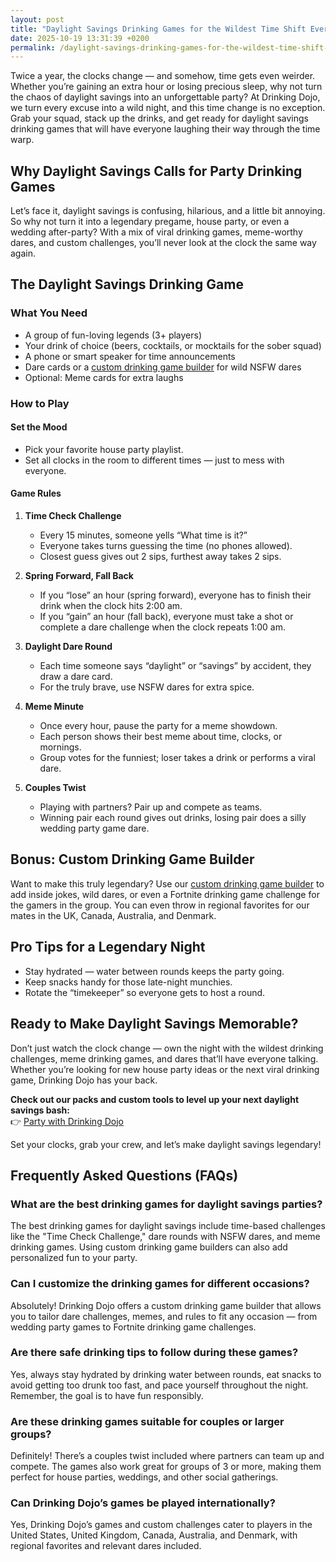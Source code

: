 ```yaml
---
layout: post
title: "Daylight Savings Drinking Games for the Wildest Time Shift Ever"
date: 2025-10-19 13:31:39 +0200
permalink: /daylight-savings-drinking-games-for-the-wildest-time-shift-ever/
---
```

Twice a year, the clocks change — and somehow, time gets even weirder. Whether you’re gaining an extra hour or losing precious sleep, why not turn the chaos of daylight savings into an unforgettable party? At Drinking Dojo, we turn every excuse into a wild night, and this time change is no exception. Grab your squad, stack up the drinks, and get ready for daylight savings drinking games that will have everyone laughing their way through the time warp.

## Why Daylight Savings Calls for Party Drinking Games

Let’s face it, daylight savings is confusing, hilarious, and a little bit annoying. So why not turn it into a legendary pregame, house party, or even a wedding after-party? With a mix of viral drinking games, meme-worthy dares, and custom challenges, you’ll never look at the clock the same way again.

## The Daylight Savings Drinking Game

### What You Need

- A group of fun-loving legends (3+ players)
- Your drink of choice (beers, cocktails, or mocktails for the sober squad)
- A phone or smart speaker for time announcements
- Dare cards or a [custom drinking game builder](https://drinkingdojo.com) for wild NSFW dares
- Optional: Meme cards for extra laughs

### How to Play

#### **Set the Mood**

- Pick your favorite house party playlist.
- Set all clocks in the room to different times — just to mess with everyone.

#### **Game Rules**

1. **Time Check Challenge**
   - Every 15 minutes, someone yells “What time is it?”  
   - Everyone takes turns guessing the time (no phones allowed).
   - Closest guess gives out 2 sips, furthest away takes 2 sips.

2. **Spring Forward, Fall Back**
   - If you “lose” an hour (spring forward), everyone has to finish their drink when the clock hits 2:00 am.
   - If you “gain” an hour (fall back), everyone must take a shot or complete a dare challenge when the clock repeats 1:00 am.

3. **Daylight Dare Round**
   - Each time someone says “daylight” or “savings” by accident, they draw a dare card.
   - For the truly brave, use NSFW dares for extra spice.

4. **Meme Minute**
   - Once every hour, pause the party for a meme showdown.
   - Each person shows their best meme about time, clocks, or mornings.
   - Group votes for the funniest; loser takes a drink or performs a viral dare.

5. **Couples Twist**
   - Playing with partners? Pair up and compete as teams.
   - Winning pair each round gives out drinks, losing pair does a silly wedding party game dare.

## Bonus: Custom Drinking Game Builder

Want to make this truly legendary? Use our [custom drinking game builder](https://drinkingdojo.com) to add inside jokes, wild dares, or even a Fortnite drinking game challenge for the gamers in the group. You can even throw in regional favorites for our mates in the UK, Canada, Australia, and Denmark.

## Pro Tips for a Legendary Night

- Stay hydrated — water between rounds keeps the party going.
- Keep snacks handy for those late-night munchies.
- Rotate the “timekeeper” so everyone gets to host a round.

## Ready to Make Daylight Savings Memorable?

Don’t just watch the clock change — own the night with the wildest drinking challenges, meme drinking games, and dares that’ll have everyone talking. Whether you’re looking for new house party ideas or the next viral drinking game, Drinking Dojo has your back.

**Check out our packs and custom tools to level up your next daylight savings bash:**  
👉 [Party with Drinking Dojo](https://drinkingdojo.com)

Set your clocks, grab your crew, and let’s make daylight savings legendary!

## Frequently Asked Questions (FAQs)

### What are the best drinking games for daylight savings parties?

The best drinking games for daylight savings include time-based challenges like the "Time Check Challenge," dare rounds with NSFW dares, and meme drinking games. Using custom drinking game builders can also add personalized fun to your party.

### Can I customize the drinking games for different occasions?

Absolutely! Drinking Dojo offers a custom drinking game builder that allows you to tailor dare challenges, memes, and rules to fit any occasion — from wedding party games to Fortnite drinking game challenges.

### Are there safe drinking tips to follow during these games?

Yes, always stay hydrated by drinking water between rounds, eat snacks to avoid getting too drunk too fast, and pace yourself throughout the night. Remember, the goal is to have fun responsibly.

### Are these drinking games suitable for couples or larger groups?

Definitely! There’s a couples twist included where partners can team up and compete. The games also work great for groups of 3 or more, making them perfect for house parties, weddings, and other social gatherings.

### Can Drinking Dojo’s games be played internationally?

Yes, Drinking Dojo’s games and custom challenges cater to players in the United States, United Kingdom, Canada, Australia, and Denmark, with regional favorites and relevant dares included.

<script type="application/ld+json">
{
  "@context": "https://schema.org",
  "@type": "BlogPosting",
  "headline": "Daylight Savings Drinking Games for the Wildest Time Shift Ever",
  "description": "Turn the chaos of daylight savings into an unforgettable party with wild drinking games, meme challenges, and dares from Drinking Dojo.",
  "author": {
    "@type": "Person",
    "name": "Drinking Dojo"
  },
  "publisher": {
    "@type": "Person",
    "name": "Drinking Dojo"
  },
  "mainEntityOfPage": {
    "@type": "WebPage",
    "@id": "https://drinkingdojo.com/blog/daylight-savings-drinking-games"
  },
  "datePublished": "2024-04-01",
  "dateModified": "2024-04-01",
  "keywords": "drinking games, party drinking games, custom drinking game builder, dare challenges, viral drinking games, meme drinking games, fortnite drinking game, inauguration day drinking game, NSFW dares, election day drinking game, wedding party games, couples drinking games, house party ideas, drinking challenges",
  "inLanguage": "en-US",
  "url": "https://drinkingdojo.com/blog/daylight-savings-drinking-games"
}
</script>

<script type="application/ld+json">
{
  "@context": "https://schema.org",
  "@type": "FAQPage",
  "mainEntity": [
    {
      "@type": "Question",
      "name": "What are the best drinking games for daylight savings parties?",
      "acceptedAnswer": {
        "@type": "Answer",
        "text": "The best drinking games for daylight savings include time-based challenges like the 'Time Check Challenge,' dare rounds with NSFW dares, and meme drinking games. Using custom drinking game builders can also add personalized fun to your party."
      }
    },
    {
      "@type": "Question",
      "name": "Can I customize the drinking games for different occasions?",
      "acceptedAnswer": {
        "@type": "Answer",
        "text": "Absolutely! Drinking Dojo offers a custom drinking game builder that allows you to tailor dare challenges, memes, and rules to fit any occasion — from wedding party games to Fortnite drinking game challenges."
      }
    },
    {
      "@type": "Question",
      "name": "Are there safe drinking tips to follow during these games?",
      "acceptedAnswer": {
        "@type": "Answer",
        "text": "Yes, always stay hydrated by drinking water between rounds, eat snacks to avoid getting too drunk too fast, and pace yourself throughout the night. Remember, the goal is to have fun responsibly."
      }
    },
    {
      "@type": "Question",
      "name": "Are these drinking games suitable for couples or larger groups?",
      "acceptedAnswer": {
        "@type": "Answer",
        "text": "Definitely! There’s a couples twist included where partners can team up and compete. The games also work great for groups of 3 or more, making them perfect for house parties, weddings, and other social gatherings."
      }
    },
    {
      "@type": "Question",
      "name": "Can Drinking Dojo’s games be played internationally?",
      "acceptedAnswer": {
        "@type": "Answer",
        "text": "Yes, Drinking Dojo’s games and custom challenges cater to players in the United States, United Kingdom, Canada, Australia, and Denmark, with regional favorites and relevant dares included."
      }
    }
  ]
}
</script>